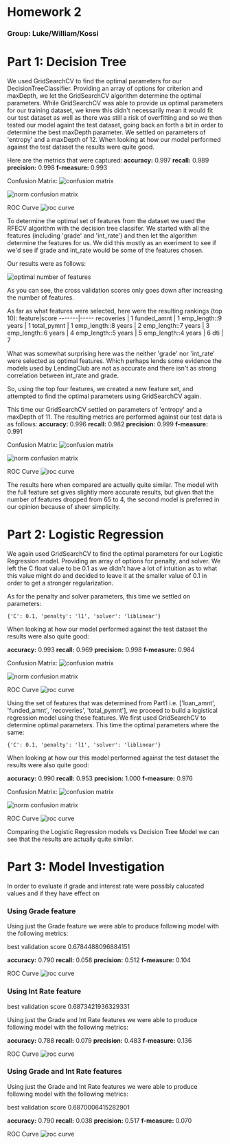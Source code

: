 # Homework 2
### Group: Luke/William/Kossi

# Part 1: Decision Tree  

We used GridSearchCV to find the optimal parameters for our DecisionTreeClassifier. Providing an array of options for criterion and maxDepth, we let the GridSearchCV algorithm determine the optimal parameters. While GridSearchCV was able to provide us optimal parameters for our training dataset, we knew this didn't necessarily mean it would fit our test dataset as well as there was still a risk of overfitting and so we then tested our model againt the test dataset, going back an forth a bit in order to determine the best maxDepth parameter. We settled on parameters of 'entropy' and a maxDepth of 12. When looking at how our model performed against the test dataset the results were quite good.

Here are the metrics that were captured:
**accuracy:** 0.997
**recall:** 0.989
**precision:** 0.998
**f-measure:** 0.993

Confusion Matrix:
![confusion matrix](images/dt_confusion_matrix.png "Confusion Matrix")

![norm confusion matrix](images/dt_norm_confusion_matrix.png "Norm Confusion Matrix")

ROC Curve
![roc curve](images/dt_roc_curve.png "ROC Curve")

To determine the optimal set of features from the dataset we used the RFECV algorithm with the decision tree classifer. We started with all the features (including 'grade' and 'int_rate') and then let the algorithm determine the features for us. We did this mostly as an exeriment to see if we'd see if grade and int_rate would be some of the features chosen.

Our results were as follows:

![optimal number of features](images/dt_optimal_num_features.png "Optimal number of features")

As you can see, the cross validation scores only goes down after increasing the number of features.

As far as what features were selected, here were the resulting rankings (top 10):
feature|score
-------|-----
recoveries          | 1
funded_amnt         | 1
emp_length::9 years | 1
total_pymnt         | 1
emp_length::8 years | 2
emp_length::7 years | 3
emp_length::6 years | 4
emp_length::5 years | 5
emp_length::4 years | 6
dti                 | 7

What was somewhat surprising here was the neither 'grade' nor 'int_rate' were selected as optimal features. Which perhaps lends some evidence the models used by LendingClub are not as accurate and there isn't as strong correlation between int_rate and grade.

So, using the top four features, we created a new feature set, and attempted to find the optimal parameters using GridSearchCV again.

This time our GridSearchCV settled on parameters of 'entropy' and a maxDepth of 11. The resulting metrics are performed against our test data is as follows:
**accuracy:** 0.996
**recall:** 0.982
**precision:** 0.999
**f-measure:** 0.991

Confusion Matrix:
![confusion matrix](images/dt_optimal_confusion_matrix.png "Confusion Matrix")

![norm confusion matrix](images/dt_optimal_norm_confusion_matrix.png "Norm Confusion Matrix")

ROC Curve
![roc curve](images/dt_optimal_roc_curve.png "ROC Curve")

The results here when compared are actually quite similar. The model with the full feature set gives slightly more accurate results, but given that the number of features dropped from 65 to 4, the second model is preferred in our opinion because of sheer simplicity.

# Part 2: Logistic Regression

We again used GridSearchCV to find the optimal parameters for our Logistic Regression model.
Providing an array of options for penalty, and solver. We left the C float value to be 0.1 as we didn't have a lot of intuition as to what this value might do and decided to leave it at the smaller value of 0.1 in order to get a stronger regularization. 

As for the penalty and solver parameters, this time we settled on parameters:

```
{'C': 0.1, 'penalty': 'l1', 'solver': 'liblinear'} 
```

When looking at how our model performed against the test dataset the results were also quite good:

**accuracy:** 0.993
**recall:** 0.969
**precision:** 0.998
**f-measure:** 0.984

Confusion Matrix:
![confusion matrix](images/lr_confusion_matrix.png "Confusion Matrix")

![norm confusion matrix](images/lr_norm_confusion_matrix.png "Norm Confusion Matrix")

ROC Curve
![roc curve](images/lr_roc_curve.png "ROC Curve")


Using the set of features that was determined from Part1 i.e. ['loan_amnt', 'funded_amnt', 'recoveries', 'total_pymnt'], we proceed to build a logistical regression model using these features. We first used GridSearchCV to determine optimal parameters. This time the optimal parameters where the same:

```
{'C': 0.1, 'penalty': 'l1', 'solver': 'liblinear'} 
```

When looking at how our this model performed against the test dataset the results were also quite good:

**accuracy:** 0.990
**recall:** 0.953
**precision:** 1.000
**f-measure:** 0.976

Confusion Matrix:
![confusion matrix](images/lr_optimal_confusion_matrix.png "Confusion Matrix")

![norm confusion matrix](images/lr_optimal_norm_confusion_matrix.png "Norm Confusion Matrix")

ROC Curve
![roc curve](images/lr_optimal_roc_curve.png "ROC Curve")


Comparing the Logistic Regression models vs Decision Tree Model we can see that the results are actually quite similar.

# Part 3: Model Investigation

In order to evaluate if grade and interest rate were possibly calucated values and if they have effect on 

### Using Grade feature

Using just the Grade feature we were able to produce following model with the following metrics:

best validation score  0.6784488096884151 

**accuracy:** 0.790
**recall:** 0.058
**precision:** 0.512
**f-measure:** 0.104

ROC Curve
![roc curve](images/lr_grade_roc_curve.png "ROC Curve")

### Using Int Rate feature

best validation score  0.6873421936329331 

Using just the Grade and Int Rate features we were able to produce following model with the following metrics:

**accuracy:** 0.788
**recall:** 0.079
**precision:** 0.483
**f-measure:** 0.136

ROC Curve
![roc curve](images/lr_int_rate_roc_curve.png "ROC Curve")

### Using Grade and Int Rate features

Using just the Grade and Int Rate features we were able to produce following model with the following metrics:

best validation score  0.6870006415282901 


**accuracy:** 0.790
**recall:** 0.038
**precision:** 0.517
**f-measure:** 0.070

ROC Curve
![roc curve](images/lr_grade_int_rate_roc_curve.png "ROC Curve")


